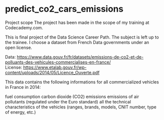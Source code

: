 # predict_co2_cars_emissions

Project scope
The project has been made in the scope of my training at Codecademy.com.

This is final project of the Data Science Career Path. The subject is left up to the trainee.
I choose a dataset from French Data governments under an open license.

Data: https://www.data.gouv.fr/fr/datasets/emissions-de-co2-et-de-polluants-des-vehicules-commercialises-en-france/  
License: https://www.etalab.gouv.fr/wp-content/uploads/2014/05/Licence_Ouverte.pdf

This data contains the following informations for all commercialized vehicles in France in 2014:

fuel consumption
carbon dioxide (CO2) emissions
emissions of air pollutants (regulated under the Euro standard)
all the technical characteristics of the vehicles (ranges, brands, models, CNIT number, type of energy, etc.)
